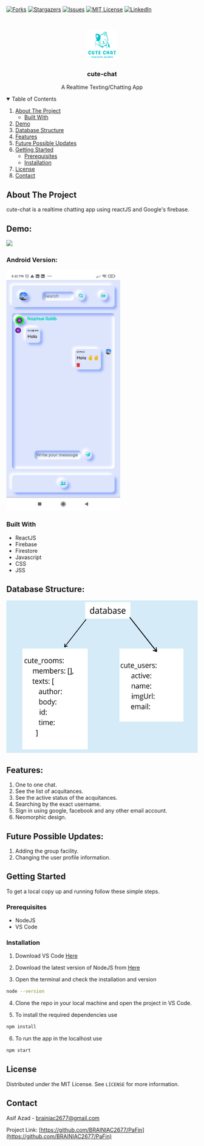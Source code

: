 [![Forks][forks-shield]][forks-url]
[![Stargazers][stars-shield]][stars-url]
[![Issues][issues-shield]][issues-url]
[![MIT License][license-shield]][license-url]
[![LinkedIn][linkedin-shield]][linkedin-url]

<!-- PROJECT LOGO -->
<br />
<p align="center">
<img src="public/logo.png" alt="Logo" width="80" height="80">
  <h3 align="center">cute-chat</h3>
  <p align="center">
    A Realtime Texting/Chatting App
  </p>
</p>

<!-- TABLE OF CONTENTS -->
<details open="open">
  <summary>Table of Contents</summary>
  <ol>
    <li>
      <a href="#about-the-project">About The Project</a>
      <ul>
        <li><a href="#built-with">Built With</a></li>
      </ul>
    </li>
    <li><a href="#demo">Demo</a></li>
    <li><a href="#database-structure">Database Structure</a></li>
    <li><a href="#features">Features</a></li>
    <li><a href="#future-possible-updates">Future Possible Updates</a></li>
    <li>
      <a href="#getting-started">Getting Started</a>
      <ul>
        <li><a href="#prerequisites">Prerequisites</a></li>
        <li><a href="#installation">Installation</a></li>
      </ul>
    </li>
    <li><a href="#license">License</a></li>
    <li><a href="#contact">Contact</a></li>
  </ol>
</details>

<!-- ABOUT THE PROJECT -->

## About The Project

cute-chat is a realtime chatting app using reactJS and Google's firebase.

## Demo:

![](Assets/cute-chat-demo.gif)

### Android Version:

<img src="Assets/android.jpg" width="300" height="632"/>

### Built With

- ReactJS
- Firebase
- Firestore
- Javascript
- CSS
- JSS

## Database Structure:

<img src="Assets/database.png" width="600" height="400"/>

## Features:

1. One to one chat.
2. See the list of acquitances.
3. See the active status of the acquitances.
4. Searching by the exact username.
5. Sign in using google, facebook and any other email account.
6. Neomorphic design.

## Future Possible Updates:

1.  Adding the group facility.
2.  Changing the user profile information.

<!-- GETTING STARTED -->

## Getting Started

To get a local copy up and running follow these simple steps.

### Prerequisites

- NodeJS
- VS Code

### Installation

1. Download VS Code [Here](https://code.visualstudio.com/download)

2. Download the latest version of NodeJS from [Here](https://nodejs.org/en/download/)

3. Open the terminal and check the installation and version

```sh
node --version
```

4. Clone the repo in your local machine and open the project in VS Code.

5. To install the required dependencies use

```sh
npm install
```

6. To run the app in the localhost use

```sh
npm start
```

<!-- LICENSE -->

## License

Distributed under the MIT License. See `LICENSE` for more information.

<!-- CONTACT -->

## Contact

Asif Azad - brainiac2677@gmail.com

Project Link: [https://github.com/BRAINIAC2677/PaFin](https://github.com/BRAINIAC2677/PaFin)

<!-- MARKDOWN LINKS & IMAGES -->
<!-- https://www.markdownguide.org/basic-syntax/#reference-style-links -->

[forks-shield]: https://img.shields.io/github/forks/BRAINIAC2677/cute-chat.svg?style=for-the-badge
[forks-url]: https://github.com/BRAINIAC2677/cute-chat/network/members
[stars-shield]: https://img.shields.io/github/stars/BRAINIAC2677/cute-chat.svg?style=for-the-badge
[stars-url]: https://github.com/BRAINIAC2677/cute-chat/stargazers
[issues-shield]: https://img.shields.io/github/issues/BRAINIAC2677/cute-chat.svg?style=for-the-badge
[issues-url]: https://github.com/BRAINIAC2677/cute-chat/issues
[license-shield]: https://img.shields.io/github/license/BRAINIAC2677/cute-chat.svg?style=for-the-badge
[license-url]: https://github.com/BRAINIAC2677/cute-chat/blob/main/LICENSE
[linkedin-shield]: https://img.shields.io/badge/-LinkedIn-black.svg?style=for-the-badge&logo=linkedin&colorB=555
[linkedin-url]: https://www.linkedin.com/in/asif-azad-5420b51a9/
